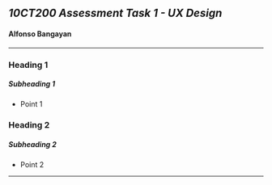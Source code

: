 ## ***10CT200 Assessment Task 1 - UX Design***
#### Alfonso Bangayan
---
### **Heading 1**
##### *Subheading 1*
- Point 1
### **Heading 2**
##### *Subheading 2*
- Point 2
---